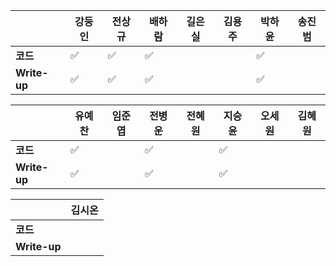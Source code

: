 |              | 강둥인 | 전상규             | 배하람             | 길은실 | 김용주 | 박하윤 | 송진범 |
| ------------ | ------ | ------------------ | ------------------ | ------ | ------ | ------ | ------ |
| **코드**     | :white_check_mark: | :white_check_mark: | :white_check_mark: |        | | :white_check_mark: |        |
| **Write-up** | :white_check_mark: | :white_check_mark: | :white_check_mark: |        | | :white_check_mark:  |        |

|              | 유예찬             | 임준엽 | 전병운 | 전혜원  | 지승윤              | 오세원 | 김혜원 |
| ------------ | ------------------ | ------ | ------ | ------ | ------------------ | ------ | ------ |
| **코드**     | :white_check_mark: |        | :white_check_mark: |        | :white_check_mark: |        |        |
| **Write-up** | :white_check_mark: |        |  :white_check_mark:  |        | :white_check_mark: |        |        |

|              | 김시온 |
| ------------ | :----: |
| **코드**     |        |
| **Write-up** |        |

